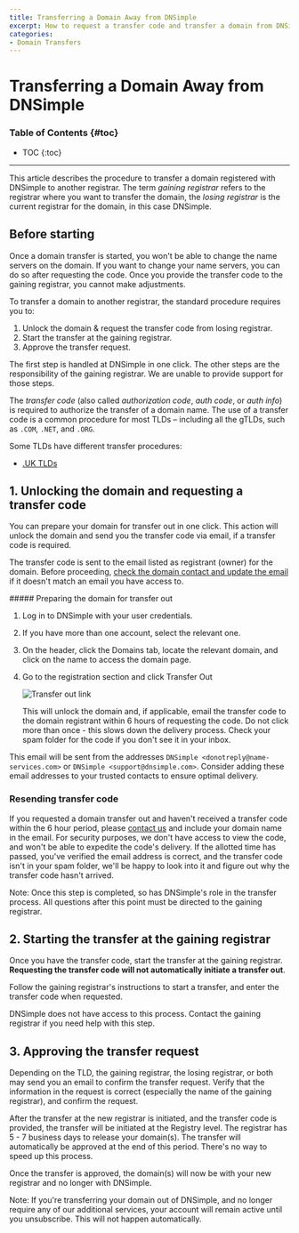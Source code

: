 ```yaml
---
title: Transferring a Domain Away from DNSimple
excerpt: How to request a transfer code and transfer a domain from DNSimple to a different registrar.
categories:
- Domain Transfers
---
```


# Transferring a Domain Away from DNSimple

### Table of Contents {#toc}

* TOC
{:toc}

---

This article describes the procedure to transfer a domain registered with DNSimple to another registrar. The term *gaining registrar* refers to the registrar where you want to transfer the domain, the *losing registrar* is the current registrar for the domain, in this case DNSimple.


## Before starting

<warning>
Once a domain transfer is started, you won't be able to change the name servers on the domain. If you want to change your name servers, you can do so after requesting the code. Once you provide the transfer code to the gaining registrar, you cannot make adjustments.
</warning>

To transfer a domain to another registrar, the standard procedure requires you to:

1. Unlock the domain & request the transfer code from losing registrar.
2. Start the transfer at the gaining registrar.
3. Approve the transfer request.

The first step is handled at DNSimple in one click. The other steps are the responsibility of the gaining registrar. We are unable to provide support for those steps.

The _transfer code_ (also called _authorization code_, _auth code_, or _auth info_) is required to authorize the transfer of a domain name. The use of a transfer code is a common procedure for most TLDs – including all the gTLDs, such as `.COM`, `.NET`, and `.ORG`.

Some TLDs have different transfer procedures:

- [.UK TLDs](/articles/domains-uk/#transfer-away)


## 1. Unlocking the domain and requesting a transfer code

You can prepare your domain for transfer out in one click. This action will unlock the domain and send you the transfer code via email, if a transfer code is required.

The transfer code is sent to the email listed as registrant (owner) for the domain. Before proceeding, [check the domain contact and update the email](/articles/changing-domain-contact/#updating-a-domain-contact) if it doesn't match an email you have access to.

<div class="section-steps" markdown="1">
##### Preparing the domain for transfer out

1.  Log in to DNSimple with your user credentials.
1.  If you have more than one account, select the relevant one.
1.  On the header, click the <label>Domains</label> tab, locate the relevant domain, and click on the name to access the domain page.

1.  Go to the registration section and click <label>Transfer Out</label>

    ![Transfer out link](/files/domain-transfer-out-action.png)

    This will unlock the domain and, if applicable, email the transfer code to the domain registrant within 6 hours of requesting the code. Do not click more than once - this slows down the delivery process. Check your spam folder for the code if you don't see it in your inbox.
</div>

This email will be sent from the addresses `DNSimple <donotreply@name-services.com>` or `DNSimple <support@dnsimple.com>`. Consider adding these email addresses to your trusted contacts to ensure optimal delivery.

### Resending transfer code

If you requested a domain transfer out and haven't received a transfer code within the 6 hour period, please [contact us](https://dnsimple.com/contact) and include your domain name in the email. For security purposes, we don't have access to view the code, and won't be able to expedite the code's delivery. If the allotted time has passed, you've verified the email address is correct, and the transfer code isn't in your spam folder, we'll be happy to look into it and figure out why the transfer code hasn't arrived.

<info>
Note: Once this step is completed, so has DNSimple's role in the transfer process. All questions after this point must be directed to the gaining registrar.
</info>


## 2. Starting the transfer at the gaining registrar

Once you have the transfer code, start the transfer at the gaining registrar. **Requesting the transfer code will not automatically initiate a transfer out**.

Follow the gaining registrar's instructions to start a transfer, and enter the transfer code when requested.

DNSimple does not have access to this process. Contact the gaining registrar if you need help with this step.


## 3. Approving the transfer request

Depending on the TLD, the gaining registrar, the losing registrar, or both may send you an email to confirm the transfer request. Verify that the information in the request is correct (especially the name of the gaining registrar), and confirm the request.

After the transfer at the new registrar is initiated, and the transfer code is provided, the transfer will be initiated at the Registry level. The registrar has 5 - 7 business days to release your domain(s). The transfer will automatically be approved at the end of this period. There's no way to speed up this process.

Once the transfer is approved, the domain(s) will now be with your new registrar and no longer with DNSimple.

<info>
Note: If you're transferring your domain out of DNSimple, and no longer require any of our additional services, your account will remain active until you unsubscribe. This will not happen automatically.
</info>
